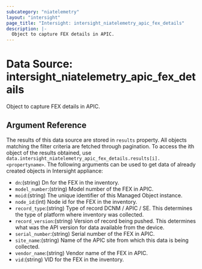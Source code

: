 ```yaml
---
subcategory: "niatelemetry"
layout: "intersight"
page_title: "Intersight: intersight_niatelemetry_apic_fex_details"
description: |-
  Object to capture FEX details in APIC.
---
```


# Data Source: intersight_niatelemetry_apic_fex_details
Object to capture FEX details in APIC.
## Argument Reference
The results of this data source are stored in `results` property.
All objects matching the filter criteria are fetched through pagination.
To access the ith object of the results obtained, use `data.intersight_niatelemetry_apic_fex_details.results[i].<propertyname>`.
The following arguments can be used to get data of already created objects in Intersight appliance:
* `dn`:(string) Dn for the FEX in the inventory. 
* `model_number`:(string) Model number of the FEX in APIC. 
* `moid`:(string) The unique identifier of this Managed Object instance. 
* `node_id`:(int) Node id for the FEX in the inventory. 
* `record_type`:(string) Type of record DCNM / APIC / SE. This determines the type of platform where inventory was collected. 
* `record_version`:(string) Version of record being pushed. This determines what was the API version for data available from the device. 
* `serial_number`:(string) Serial number of the FEX in APIC. 
* `site_name`:(string) Name of the APIC site from which this data is being collected. 
* `vendor_name`:(string) Vendor name of the FEX in APIC. 
* `vid`:(string) VID for the FEX in the inventory. 
 